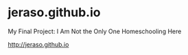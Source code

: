 # jeraso.github.io
My Final Project: I Am Not the Only One Homeschooling Here

http://jeraso.github.io
